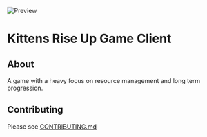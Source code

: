 ![Preview](https://user-images.githubusercontent.com/6277739/130340878-0f72e635-9742-4076-9668-48acd1271ef2.png)

# Kittens Rise Up Game Client
## About
A game with a heavy focus on resource management and long term progression.

## Contributing
Please see [CONTRIBUTING.md](https://github.com/Kittens-Rise-Up/client/blob/main/CONTRIBUTING.md)
